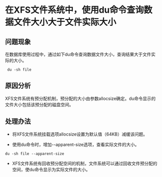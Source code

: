 # 在XFS文件系统中，使用du命令查询数据文件大小大于文件实际大小

## 问题现象<a name="section1585924603013"></a>

在数据库使用过程中，通过如下du命令查询数据文件大小，查询结果大于文件实际的大小。

```
 du -sh file
```

## 原因分析<a name="section1896295016309"></a>

XFS文件系统有预分配机制，预分配的大小由参数allocsize确定。du命令显示的文件大小包括该预分配的磁盘空间。

## 处理办法<a name="section16959125763016"></a>

-   将XFS文件系统挂载选项allocsize设置为默认值（64KB）减缓该问题。

-   使用du命令时，增加--apparent-size选项，查看实际文件的大小。

```
du -sh file --apparent-size
```

-   XFS文件系统有回收预分配空间的机制，文件系统可以通过回收文件预分配的空间，使du命令显示为实际文件的大小。
